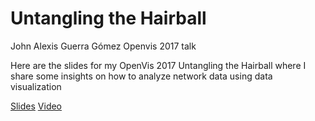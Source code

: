 # Untangling the Hairball

John Alexis Guerra Gómez Openvis 2017 talk

Here are the slides for my OpenVis 2017 Untangling the Hairball where I share some insights on how to analyze network data using data visualization

[Slides](johnguerra.co/slides/untanglingTheHairball/#/)
[Video](https://www.youtube.com/watch?v=0QMAepdW9Gs)
